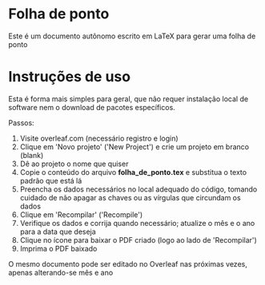 # Folha de ponto
Este é um documento autônomo escrito em LaTeX para gerar uma folha de ponto


# Instruções de uso
Esta é forma mais simples para geral, que não requer instalação local de software nem o download de pacotes específicos.

Passos:
 1) Visite overleaf.com (necessário registro e login)
 2) Clique em 'Novo projeto' ('New Project') e crie um projeto em branco (blank)
 3) Dê ao projeto o nome que quiser
 4) Copie o conteúdo do arquivo **folha_de_ponto.tex** e substitua o texto padrão que está lá
 5) Preencha os dados necessários no local adequado do código, tomando cuidado de não apagar as chaves ou as vírgulas que circundam os dados
 6) Clique em 'Recompilar' ('Recompile')
 7) Verifique os dados e corrija quando necessário; atualize o mês e o ano para a data que deseja
 7) Clique no ícone para baixar o PDF criado (logo ao lado de 'Recompilar')
 8) Imprima o PDF baixado

 O mesmo documento pode ser editado no Overleaf nas próximas vezes, apenas alterando-se mês e ano
